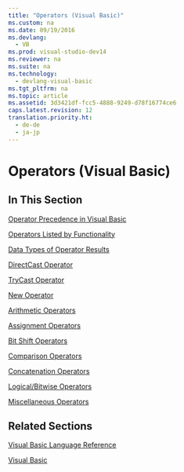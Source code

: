 ```yaml
---
title: "Operators (Visual Basic)"
ms.custom: na
ms.date: 09/19/2016
ms.devlang: 
  - VB
ms.prod: visual-studio-dev14
ms.reviewer: na
ms.suite: na
ms.technology: 
  - devlang-visual-basic
ms.tgt_pltfrm: na
ms.topic: article
ms.assetid: 3d3421df-fcc5-4888-9249-d78f16774ce6
caps.latest.revision: 12
translation.priority.ht: 
  - de-de
  - ja-jp
---
```

# Operators (Visual Basic)
## In This Section  
 [Operator Precedence in Visual Basic](../vs140/Operator-Precedence-in-Visual-Basic.md)  
  
 [Operators Listed by Functionality](../vs140/Operators-Listed-by-Functionality--Visual-Basic-.md)  
  
 [Data Types of Operator Results](../Topic/Data%20Types%20of%20Operator%20Results%20\(Visual%20Basic\).md)  
  
 [DirectCast Operator](../Topic/DirectCast%20Operator%20\(Visual%20Basic\).md)  
  
 [TryCast Operator](../Topic/TryCast%20Operator%20\(Visual%20Basic\).md)  
  
 [New Operator](../vs140/New-Operator--Visual-Basic-.md)  
  
 [Arithmetic Operators](../vs140/Arithmetic-Operators--Visual-Basic-.md)  
  
 [Assignment Operators](../vs140/Assignment-Operators--Visual-Basic-.md)  
  
 [Bit Shift Operators](../vs140/Bit-Shift-Operators--Visual-Basic-.md)  
  
 [Comparison Operators](../Topic/Comparison%20Operators%20\(Visual%20Basic\).md)  
  
 [Concatenation Operators](../Topic/Concatenation%20Operators%20\(Visual%20Basic\).md)  
  
 [Logical/Bitwise Operators](../vs140/Logical-Bitwise-Operators--Visual-Basic-.md)  
  
 [Miscellaneous Operators](../vs140/Miscellaneous-Operators--Visual-Basic-.md)  
  
## Related Sections  
 [Visual Basic Language Reference](../Topic/Visual%20Basic%20Language%20Reference.md)  
  
 [Visual Basic](../vs140/Visual-Basic.md)